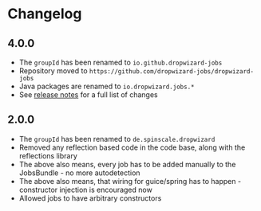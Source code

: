 # Changelog


## 4.0.0

* The `groupId` has been renamed to `io.github.dropwizard-jobs`
* Repository moved to `https://github.com/dropwizard-jobs/dropwizard-jobs`
* Java packages are renamed to `io.dropwizard.jobs.*` 
* See [release notes](https://github.com/dropwizard-jobs/dropwizard-jobs/releases/tag/v4.0.0-RELEASE) for a full list of changes 

## 2.0.0

* The `groupId` has been renamed to `de.spinscale.dropwizard`
* Removed any reflection based code in the code base, along with the reflections library
* The above also means, every job has to be added manually to the JobsBundle - no more autodetection
* The above also means, that wiring for guice/spring has to happen - constructor injection is encouraged now
* Allowed jobs to have arbitrary constructors

